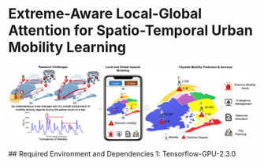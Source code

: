 # Extreme-Aware Local-Global Attention for Spatio-Temporal Urban Mobility Learning
<p align="center">
  <img src="https://github.com/HuiqunHuang/EALGAP/blob/main/Figs/Story.png" width="1000" title="Research motivations and potential applications of EALGAP.">
</p>
## Required Environment and Dependencies
1: Tensorflow-GPU-2.3.0

